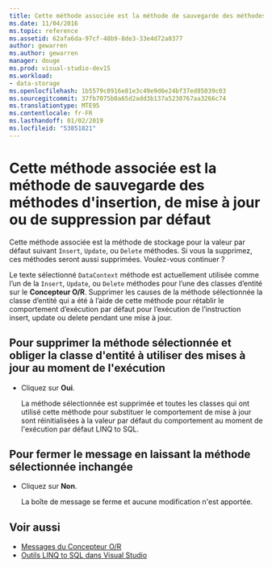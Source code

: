 ```yaml
---
title: Cette méthode associée est la méthode de sauvegarde des méthodes d'insertion, de mise à jour ou de suppression par défaut
ms.date: 11/04/2016
ms.topic: reference
ms.assetid: 62afa6da-97cf-48b9-8de3-33e4d72a0377
author: gewarren
ms.author: gewarren
manager: douge
ms.prod: visual-studio-dev15
ms.workload:
- data-storage
ms.openlocfilehash: 1b5579c8916e81e3c49e9d6e24bf37ed85039c03
ms.sourcegitcommit: 37fb7075b0a65d2add3b137a5230767aa3266c74
ms.translationtype: MTE95
ms.contentlocale: fr-FR
ms.lasthandoff: 01/02/2019
ms.locfileid: "53851821"
---
```

# <a name="this-related-method-is-the-backing-method-for-the-following-default-insert-update-or-delete-methods"></a>Cette méthode associée est la méthode de sauvegarde des méthodes d'insertion, de mise à jour ou de suppression par défaut

Cette méthode associée est la méthode de stockage pour la valeur par défaut suivant `Insert`, `Update`, ou `Delete` méthodes. Si vous la supprimez, ces méthodes seront aussi supprimées. Voulez-vous continuer ?

Le texte sélectionné `DataContext` méthode est actuellement utilisée comme l’un de la `Insert`, `Update`, ou `Delete` méthodes pour l’une des classes d’entité sur le **Concepteur O/R**. Supprimer les causes de la méthode sélectionnée la classe d’entité qui a été à l’aide de cette méthode pour rétablir le comportement d’exécution par défaut pour l’exécution de l’instruction insert, update ou delete pendant une mise à jour.

## <a name="to-delete-the-selected-method-causing-the-entity-class-to-use-runtime-updates"></a>Pour supprimer la méthode sélectionnée et obliger la classe d'entité à utiliser des mises à jour au moment de l'exécution

- Cliquez sur **Oui**.

    La méthode sélectionnée est supprimée et toutes les classes qui ont utilisé cette méthode pour substituer le comportement de mise à jour sont réinitialisées à la valeur par défaut du comportement au moment de l'exécution par défaut LINQ to SQL.

## <a name="to-close-the-message-box-leaving-the-selected-method-unchanged"></a>Pour fermer le message en laissant la méthode sélectionnée inchangée

- Cliquez sur **Non**.

    La boîte de message se ferme et aucune modification n'est apportée.

## <a name="see-also"></a>Voir aussi

- [Messages du Concepteur O/R](../data-tools/o-r-designer-messages.md)
- [Outils LINQ to SQL dans Visual Studio](../data-tools/linq-to-sql-tools-in-visual-studio2.md)